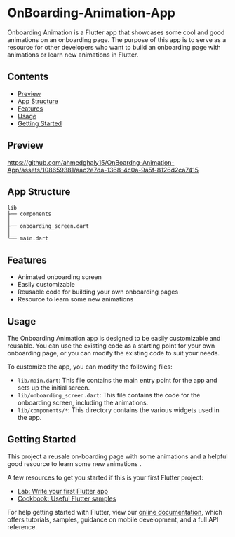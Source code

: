 # OnBoarding-Animation-App

Onboarding Animation is a Flutter app that showcases some cool and good animations on an onboarding page. The purpose of this app is to serve as a resource for other developers who want to build an onboarding page with animations or learn new animations in Flutter.

## Contents

- [Preview](#preview)
- [App Structure](#app-structure)
- [Features](#features)
- [Usage](#usage)
- [Getting Started](#getting-started)

## Preview

https://github.com/ahmedghaly15/OnBoardng-Animation-App/assets/108659381/aac2e7da-1368-4c0a-9a5f-8126d2ca7415

## App Structure

```
lib
├── components
│
├── onboarding_screen.dart
│
└── main.dart

```

## Features

- Animated onboarding screen
- Easily customizable
- Reusable code for building your own onboarding pages
- Resource to learn some new animations

## Usage

The Onboarding Animation app is designed to be easily customizable and reusable. You can use the existing code as a starting point for your own onboarding page, or you can modify the existing code to suit your needs.

To customize the app, you can modify the following files:

- `lib/main.dart`: This file contains the main entry point for the app and sets up the initial screen.
- `lib/onboarding_screen.dart`: This file contains the code for the onboarding screen, including the animations.
- `lib/components/*`: This directory contains the various widgets used in the app.

## Getting Started

This project a reusale on-boarding page with some animations and a helpful good resource to learn some new animations .

A few resources to get you started if this is your first Flutter project:

- [Lab: Write your first Flutter app](https://flutter.dev/docs/get-started/codelab)
- [Cookbook: Useful Flutter samples](https://flutter.dev/docs/cookbook)

For help getting started with Flutter, view our
[online documentation](https://flutter.dev/docs), which offers tutorials,
samples, guidance on mobile development, and a full API reference.
